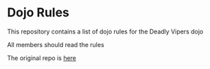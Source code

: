 Dojo Rules
==========

This repository contains a list of dojo rules for the Deadly Vipers dojo

All members should read the rules

The original repo is [here](https://github.com/deadlyvipers)
